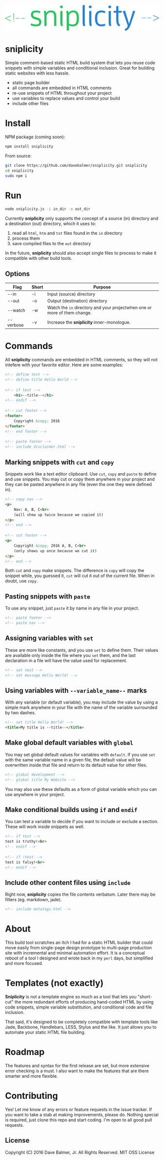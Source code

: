 ![Logo](sniplicity.png)

# sniplicity

Simple comment-based static HTML build system that lets you reuse code snippets with simple variables and conditional inclusion. Great for building static websites with less hassle.

- static page builder
- all commands are embedded in HTML comments
- re-use snippets of HTML throughout your project
- use variables to replace values and control your build
- include other files

# Install

NPM package (coming soon):

```sh
npm install sniplicity
```

From source:

```sh
git clone https://github.com/davebalmer/sniplicity.git sniplicity
cd sniplicity
sudo npm i
```

# Run

```sh
node sniplicity.js -i in_dir -o out_dir
```

Currently **sniplicity** only supports the concept of a source (in) directory and a destination (out) directory, which it uses to:

1. read all `html`, `htm` and `txt` files found in the `in` directory
2. process them
3. save compiled files to the `out` directory

In the future, **sniplicity** should also accept single files to process to make it compatible with other build tools.

## Options

| Flag | Short | Purpose |
|------|-------|---------|
| --in | -i | Input (source) directory |
| --out | -o | Output (destination) directory |
| --watch | -w | Watch the `in` directory and your projectwhen one or more of them change.
| --verbose | -v | Increase the **sniplicity** inner-monologue. |

# Commands

All **sniplicity** commands are embedded in HTML comments, so they will not intefere with your favorite editor. Here are some examples:

```html
<!-- define test -->
<!-- define title Hello World -->

<!-- if test -->
	<h1>--title--</h1>
<!-- endif -->

<!-- cut footer -->
<footer>
	Copyright &copy; 2016
</footer>
<!-- end footer -->

<!-- paste footer -->
<!-- include disclaimer.html -->
```

## Marking snippets with `cut` and `copy`

Snippets work like a text editor clipboard. Use `cut`, `copy` and `paste` to define and use snippets. You may cut or copy them anywhere in your project and they can be pasted anywhere in any file (even the one they were defined in).

```html
<!-- copy nav -->
<p>
	Nav: A, B, C<br>
	(will show up twice because we copied it)
</p>
<!-- end -->

<!-- cut footer -->
<p>
	Copyright &copy; 2016 A, B, C<br>
	(only shows up once because we cut it)
</p>
<!-- end -->
```

Both `cut` and `copy` make snippets. The
difference is `copy` will copy the snippet while, you guessed it, 
`cut` will cut it out of the current file. When in doubt, use `copy`.

## Pasting snippets with `paste`

To use any snippet, just `paste` it by name in any file in your project.

```html
<!-- paste footer -->
<!-- paste nav -->
```

## Assigning variables with `set`

These are more like constants, and you use `set` to define them. Their values are available only inside the file where you `set` them, and the last declaration in a file will have the value used for replacement.

```html
<!-- set test -->
<!-- set message Hello World! -->
```

## Using variables with `--variable_name--` marks

With any variable (or default variable), you may include the value by using a simple mark anywhere in your file with the name of the variable surrounded by two dashes.

```html
<!-- set title Hello World! -->
<title>My title is --title--</title>
```

## Make global default variables with `global`

You may set global default values for variables with `default`. If you use `set` with the same variable name in a given file, the default value will be overwritten inside that file and return to its default value for other files.

```html
<!-- global development -->
<!-- global title My Website -->
```

You may also use these defaults as a form of global variable which you can use anywhere in your project.

## Make conditional builds using `if` and `endif`

You can test a variable to decide if you want to include or exclude
a section. These will work inside snippets as well.

```html
<!-- if test -->
test is truthy!<br>
<!-- endif -->

<!-- if !test -->
test is falsy!<br>
<!-- endif -->
```

## Include other content files using `include`

Right now, **sniplicity** copies the file contents verbatum. Later there may
be filters (eg. markdown, jade).

```html
<!-- include metatags.html -->
```

# About

This build tool scratches an itch I had for a static HTML builder that could move easily from single-page design prototype to multi-page production site with incremental and minimal automation effort. It is a conceptual reboot of a tool I designed and wrote back in my `perl` days, but simplified and more focused.

# Templates (not exactly)

**Sniplicity** is not a template engine so much as a tool that lets you "short-cut" the more redundant efforts of producing hand-coded HTML by using code snippets, simple variable substitution, and conditional code and file inclusion.

That said, it's designed to be completely compatible with template tools like Jade, Backbone, Handlebars, LESS, Stylus and the like. It just allows you to automate your static HTML file building.

# Roadmap

The features and syntax for the first release are set, but more extensive error checking is a must. I also want to make the features that are there smarter and more flexible.

# Contributing

Yes! Let me know of any errors or feature requests in the issue tracker. If you want to take a stab at making improvements, please do. Nothing special is required, just clone this repo and start coding. I'm open to all good pull requests.

## License

Copyright (C) 2016 Dave Balmer, Jr. All Rights Reserved.
MIT OSS License
